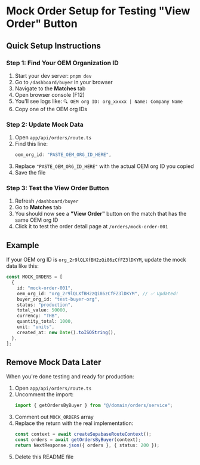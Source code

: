 # Mock Order Setup for Testing "View Order" Button

## Quick Setup Instructions

### Step 1: Find Your OEM Organization ID

1. Start your dev server: `pnpm dev`
2. Go to `/dashboard/buyer` in your browser
3. Navigate to the **Matches** tab
4. Open browser console (F12)
5. You'll see logs like: `🔍 OEM org ID: org_xxxxx | Name: Company Name`
6. Copy one of the OEM org IDs

### Step 2: Update Mock Data

1. Open `app/api/orders/route.ts`
2. Find this line:
   ```typescript
   oem_org_id: "PASTE_OEM_ORG_ID_HERE",
   ```
3. Replace `"PASTE_OEM_ORG_ID_HERE"` with the actual OEM org ID you copied
4. Save the file

### Step 3: Test the View Order Button

1. Refresh `/dashboard/buyer`
2. Go to **Matches** tab
3. You should now see a **"View Order"** button on the match that has the same OEM org ID
4. Click it to test the order detail page at `/orders/mock-order-001`

## Example

If your OEM org ID is `org_2r9lQLXfBH2zQi86zCfFZ3lDKYM`, update the mock data like this:

```typescript
const MOCK_ORDERS = [
  {
    id: "mock-order-001",
    oem_org_id: "org_2r9lQLXfBH2zQi86zCfFZ3lDKYM", // ✅ Updated!
    buyer_org_id: "test-buyer-org",
    status: "production",
    total_value: 50000,
    currency: "THB",
    quantity_total: 1000,
    unit: "units",
    created_at: new Date().toISOString(),
  },
];
```

## Remove Mock Data Later

When you're done testing and ready for production:

1. Open `app/api/orders/route.ts`
2. Uncomment the import:
   ```typescript
   import { getOrdersByBuyer } from "@/domain/orders/service";
   ```
3. Comment out `MOCK_ORDERS` array
4. Replace the return with the real implementation:
   ```typescript
   const context = await createSupabaseRouteContext();
   const orders = await getOrdersByBuyer(context);
   return NextResponse.json({ orders }, { status: 200 });
   ```
5. Delete this README file
